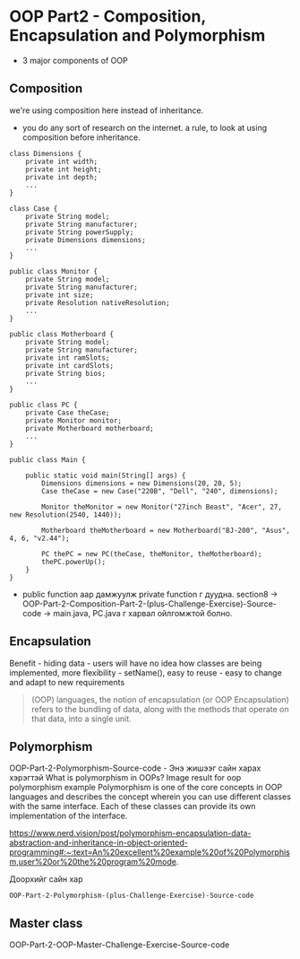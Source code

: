# OOP Part2 - Composition, Encapsulation and Polymorphism
* 3 major components of OOP

## Composition
we're using composition here instead of inheritance.
* you do any sort of research on the internet. a rule, to look at using composition before inheritance.

```
class Dimensions {
    private int width;
    private int height;
    private int depth;
    ...
}

class Case {
    private String model;
    private String manufacturer;
    private String powerSupply;
    private Dimensions dimensions;
    ...
}

public class Monitor {
    private String model;
    private String manufacturer;
    private int size;
    private Resolution nativeResolution;
    ...
}

public class Motherboard {
    private String model;
    private String manufacturer;
    private int ramSlots;
    private int cardSlots;
    private String bios;
    ...
}

public class PC {
    private Case theCase;
    private Monitor monitor;
    private Motherboard motherboard;
    ...
}

public class Main {

    public static void main(String[] args) {
        Dimensions dimensions = new Dimensions(20, 20, 5);
	    Case theCase = new Case("220B", "Dell", "240", dimensions);

        Monitor theMonitor = new Monitor("27inch Beast", "Acer", 27, new Resolution(2540, 1440));

        Motherboard theMotherboard = new Motherboard("BJ-200", "Asus", 4, 6, "v2.44");

        PC thePC = new PC(theCase, theMonitor, theMotherboard);
        thePC.powerUp();
    }
}
```

* public function аар дамжуулж private function г дуудна. section8 -> OOP-Part-2-Composition-Part-2-(plus-Challenge-Exercise)-Source-code -> main.java, PC.java г харвал ойлгомжтой болно.

## Encapsulation
Benefit - hiding data - users will have no idea how classes are being implemented, more flexibility - setName(), easy to reuse - easy to change and adapt to new requirements

> (OOP) languages, the notion of encapsulation (or OOP Encapsulation) refers to the bundling of data, along with the methods that operate on that data, into a single unit.


## Polymorphism
OOP-Part-2-Polymorphism-Source-code - Энэ жишээг сайн харах хэрэгтэй
What is polymorphism in OOPs? Image result for oop polymorphism example Polymorphism is one of the core concepts in OOP languages and describes the concept wherein you can use different classes with the same interface. Each of these classes can provide its own implementation of the interface.

https://www.nerd.vision/post/polymorphism-encapsulation-data-abstraction-and-inheritance-in-object-oriented-programming#:~:text=An%20excellent%20example%20of%20Polymorphism,user%20or%20the%20program%20mode.

Доорхийг сайн хар
```
OOP-Part-2-Polymorphism-(plus-Challenge-Exercise)-Source-code
```

## Master class
OOP-Part-2-OOP-Master-Challenge-Exercise-Source-code

